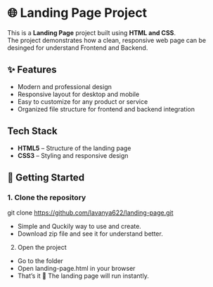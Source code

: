 # 🌐 Landing Page Project

This is a **Landing Page** project built using **HTML and CSS**.  
The project demonstrates how a clean, responsive web page can be desinged for understand Frontend and Backend.  

## ✨ Features
- Modern and professional design  
- Responsive layout for desktop and mobile  
- Easy to customize for any product or service  
- Organized file structure for frontend and backend integration  

##  Tech Stack
- **HTML5** – Structure of the landing page  
- **CSS3** – Styling and responsive design  

## 🚀 Getting Started

### 1. Clone the repository

git clone https://github.com/lavanya622/landing-page.git

- Simple and Quckily way to use and create.
- Download zip file and see it for understand better.

2. Open the project

  - Go to the folder
  - Open landing-page.html in your browser
  - That’s it 🎉 The landing page will run instantly.
